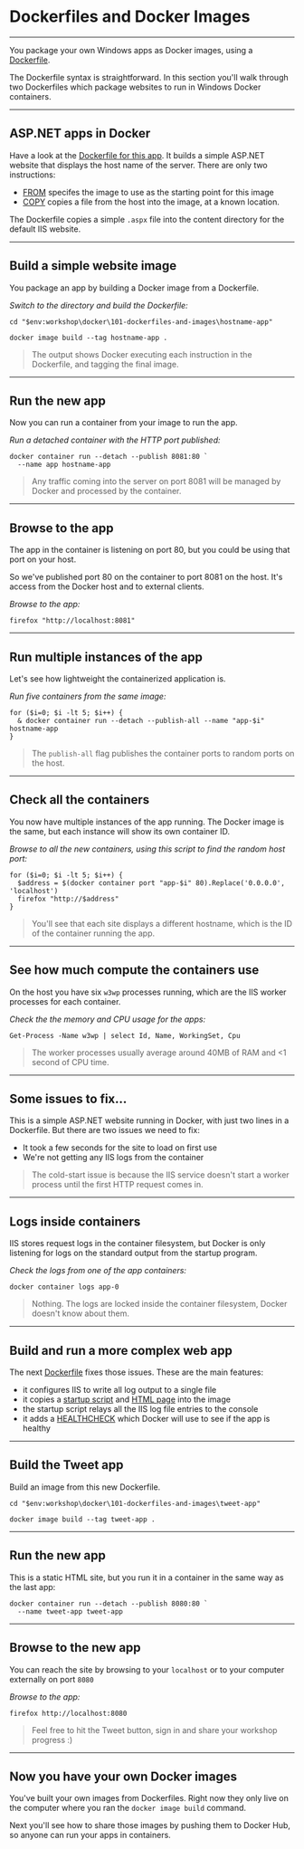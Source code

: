 # Dockerfiles and Docker Images

---

You package your own Windows apps as Docker images, using a [Dockerfile](https://docs.docker.com/engine/reference/builder/).

The Dockerfile syntax is straightforward. In this section you'll walk through two Dockerfiles which package websites to run in Windows Docker containers.

---

## ASP.NET apps in Docker

Have a look at the [Dockerfile for this app](./docker/101-dockerfiles-and-images/hostname-app/Dockerfile). It builds a simple ASP.NET website that displays the host name of the server. There are only two instructions:

- [FROM](https://docs.docker.com/engine/reference/builder/#from) specifes the image to use as the starting point for this image
- [COPY](https://docs.docker.com/engine/reference/builder/#copy) copies a file from the host into the image, at a known location.

The Dockerfile copies a simple `.aspx` file into the content directory for the default IIS website.

---

## Build a simple website image

You package an app by building a Docker image from a Dockerfile.

_Switch to the directory and build the Dockerfile:_

```
cd "$env:workshop\docker\101-dockerfiles-and-images\hostname-app"

docker image build --tag hostname-app .
```

> The output shows Docker executing each instruction in the Dockerfile, and tagging the final image.

---

## Run the new app

Now you can run a container from your image to run the app.

_Run a detached container with the HTTP port published:_

```
docker container run --detach --publish 8081:80 `
  --name app hostname-app
```

> Any traffic coming into the server on port 8081 will be managed by Docker and processed by the container.

---

## Browse to the app

The app in the container is listening on port 80, but you could be using that port on your host.

So we've published port 80 on the container to port 8081 on the host. It's access from the Docker host and to external clients.

_Browse to the app:_

```
firefox "http://localhost:8081"
```

---

## Run multiple instances of the app

Let's see how lightweight the containerized application is.

_Run five containers from the same image:_

```
for ($i=0; $i -lt 5; $i++) {
  & docker container run --detach --publish-all --name "app-$i" hostname-app
}
```

> The `publish-all` flag publishes the container ports to random ports on the host.

---

## Check all the containers

You now have multiple instances of the app running. The Docker image is the same, but each instance will show its own container ID.

_Browse to all the new containers, using this script to find the random host port:_

```
for ($i=0; $i -lt 5; $i++) {
  $address = $(docker container port "app-$i" 80).Replace('0.0.0.0', 'localhost')
  firefox "http://$address"
}
```

> You'll see that each site displays a different hostname, which is the ID of the container running the app.

---

## See how much compute the containers use

On the host you have six `w3wp` processes running, which are the IIS worker processes for each container.

_Check the the memory and CPU usage for the apps:_

```
Get-Process -Name w3wp | select Id, Name, WorkingSet, Cpu
```

> The worker processes usually average around 40MB of RAM and <1 second of CPU time.

---

## Some issues to fix...

This is a simple ASP.NET website running in Docker, with just two lines in a Dockerfile. But there are two issues we need to fix:

- It took a few seconds for the site to load on first use
- We're not getting any IIS logs from the container

> The cold-start issue is because the IIS service doesn't start a worker process until the first HTTP request comes in.

---

## Logs inside containers

IIS stores request logs in the container filesystem, but Docker is only listening for logs on the standard output from the startup program.

_Check the logs from one of the app containers:_

```
docker container logs app-0
```

> Nothing. The logs are locked inside the container filesystem, Docker doesn't know about them.

---

## Build and run a more complex web app

The next [Dockerfile](./docker/101-dockerfiles-and-images/tweet-app/Dockerfile) fixes those issues. These are the main features:

- it configures IIS to write all log output to a single file
- it copies a [startup script](./docker/101-dockerfiles-and-images/tweet-app/start.ps1) and [HTML page](./docker/101-dockerfiles-and-images/tweet-app/index.html) into the image
- the startup script relays all the IIS log file entries to the console
- it adds a [HEALTHCHECK](https://docs.docker.com/engine/reference/builder/#healthcheck) which Docker will use to see if the app is healthy

---

## Build the Tweet app

Build an image from this new Dockerfile.

```
cd "$env:workshop\docker\101-dockerfiles-and-images\tweet-app"

docker image build --tag tweet-app .
```

---

## Run the new app

This is a static HTML site, but you run it in a container in the same way as the last app:

```
docker container run --detach --publish 8080:80 `
  --name tweet-app tweet-app
```

---

## Browse to the new app

You can reach the site by browsing to your `localhost` or to your computer externally on port `8080`

_Browse to the app:_

```
firefox http://localhost:8080
```

> Feel free to hit the Tweet button, sign in and share your workshop progress :)

---

## Now you have your own Docker images

You've built your own images from Dockerfiles. Right now they only live on the computer where you ran the `docker image build` command.

Next you'll see how to share those images by pushing them to Docker Hub, so anyone can run your apps in containers.
